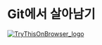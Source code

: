 # Git에서 살아남기
[![TryThisOnBrowser_logo](https://user-images.githubusercontent.com/74658309/179361886-25a20165-bd00-462a-84d4-1b5024e5a533.svg)](http://trythisonbrowser.com/) 
